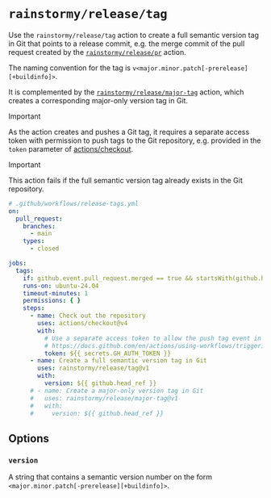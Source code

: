 # `rainstormy/release/tag`

Use the `rainstormy/release/tag` action to create a full semantic version tag in
Git that points to a release commit, e.g. the merge commit of the pull request
created by the [`rainstormy/release/pr`](../pr/README.md) action.

The naming convention for the tag
is `v<major.minor.patch[-prerelease][+buildinfo]>`.

It is complemented by
the [`rainstormy/release/major-tag`](../major-tag/README.md) action, which
creates a corresponding major-only version tag in Git.

> [!IMPORTANT]  
> As the action creates and pushes a Git tag, it requires a separate access
> token with permission to push tags to the Git repository, e.g. provided in
> the `token` parameter
> of [actions/checkout](https://github.com/actions/checkout).

> [!IMPORTANT]  
> This action fails if the full semantic version tag already exists in the Git
> repository.

```yaml
# .github/workflows/release-tags.yml
on:
  pull_request:
    branches:
      - main
    types:
      - closed

jobs:
  tags:
    if: github.event.pull_request.merged == true && startsWith(github.head_ref, 'release/')
    runs-on: ubuntu-24.04
    timeout-minutes: 1
    permissions: { }
    steps:
      - name: Check out the repository
        uses: actions/checkout@v4
        with:
          # Use a separate access token to allow the push tag event in this workflow to trigger subsequent workflows, e.g. to create a GitHub release and to publish an npm package.
          # https://docs.github.com/en/actions/using-workflows/triggering-a-workflow#triggering-a-workflow-from-a-workflow
          token: ${{ secrets.GH_AUTH_TOKEN }}
      - name: Create a full semantic version tag in Git
        uses: rainstormy/release/tag@v1
        with:
          version: ${{ github.head_ref }}
      # - name: Create a major-only version tag in Git
      #   uses: rainstormy/release/major-tag@v1
      #   with:
      #     version: ${{ github.head_ref }}
```

## Options
### `version`
A string that contains a semantic version number on the
form `<major.minor.patch[-prerelease][+buildinfo]>`.
